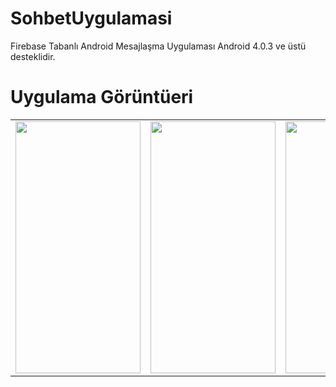 # SohbetUygulamasi
Firebase Tabanlı Android Mesajlaşma Uygulaması
Android 4.0.3 ve üstü desteklidir.

# Uygulama Görüntüeri 
<table>
<tr>

<td><a ....><img src="https://eksiup.com/images/98/95/nh1169753i8p.png"  width="200" height="403"></a></td>

<td><a ....><img src="https://eksiup.com/images/39/24/xe117042wr7n.png"  width="200" height="403"></a></td>

<td><a ....><img src="https://eksiup.com/images/70/66/rq117050znph.png"  width="200" height="403"></a></td>

<td><a ....><img src="https://eksiup.com/images/48/34/jk117062xguq.png"  width="200" height="403"></a></td>

</tr>
</table>
